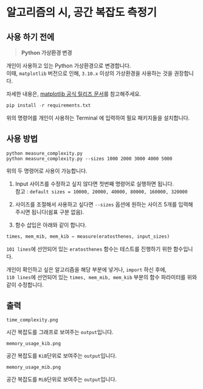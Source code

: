 # 알고리즘의 시, 공간 복잡도 측정기

## 사용 하기 전에

> **Python 가상환경 변경**

개인이 사용하고 있는 Python 가상환경으로 변경합니다.  
이때, `matplotlib` 버전으로 인해, `3.10.x` 이상의 가상환경을 사용하는 것을 권장합니다.  

자세한 내용은, [matplotlib 공식 릴리즈 문서](https://discourse.matplotlib.org/t/matplotlib-announce-ann-matplotlib-3-10-0/25601)를 참고해주세요.  

```python
pip install -r requirements.txt
```

위의 명령어를 개인이 사용하는 Terminal 에 입력하여 필요 패키지들을 설치합니다.  

## 사용 방법

```terminal
python measure_complexity.py
python measure_complexity.py --sizes 1000 2000 3000 4000 5000
```

위의 두 명령어로 사용이 가능합니다.  

1. Input 사이즈를 수정하고 싶지 않다면 첫번째 명령어로 실행하면 됩니다.  
참고 : `default sizes = 10000, 20000, 40000, 80000, 160000, 320000` 

2. 사이즈를 조절해서 사용하고 싶다면 `--sizes` 옵션에 원하는 사이즈 5개를 입력해주시면 됩니다(쉼표 구분 없음).  

3. 함수 삽입은 아래와 같이 합니다.

```python
times, mem_mib, mem_kib = measure(eratosthenes, input_sizes)
```

`101 lines`에 선언되어 있는 `eratosthenes` 함수는 테스트를 진행하기 위한 함수입니다.  

개인이 확인하고 싶은 알고리즘을 해당 부분에 넣거나, `import` 하신 후에,  
`110 lines`에 선언되어 있는 `times, mem_mib, mem_kib` 부분의 함수 파라미터를 위와 같이 수정합니다.

## 출력

```terminal
time_complexity.png
```

시간 복잡도를 그래프로 보여주는 `output`입니다.

```terminal 
memory_usage_kib.png
```

공간 복잡도를 `KiB`단위로 보여주는 `output`입니다.

```terminal 
memory_usage_mib.png
```

공간 복잡도를 `MiB`단위로 보여주는 `output`입니다.
